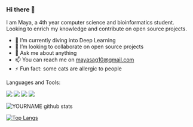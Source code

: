 ### Hi there 👋


I am Maya, a 4th year computer science and bioinformatics student.
Looking to enrich my knowledge and contribute on open source projects.

<!--  - 🔭 I’m currently working on ... -->
- 🌱 I’m currently diving into Deep Learning 
- 👯 I’m looking to collaborate on open source projects
- 💬 Ask me about anything
- 📫 You can reach me on mayasag10@gmail.com
- ⚡ Fun fact: some cats are allergic to people
<!-- - 
- 🤔 I’m looking for help with Data Science -->

Languages and Tools:

<img src="https://img.shields.io/badge/python%20-%2314354C.svg?&style=for-the-badge&logo=python&logoColor=white"/> <img src="https://img.shields.io/badge/c%20-%2300599C.svg?&style=for-the-badge&logo=c&logoColor=white"/>
<img src="https://img.shields.io/badge/c++%20-%2300599C.svg?&style=for-the-badge&logo=c%2B%2B&ogoColor=white"/> <img src="https://img.shields.io/badge/java-%23ED8B00.svg?&style=for-the-badge&logo=java&logoColor=white"/>


![YOURNAME github stats](https://github-readme-stats.vercel.app/api?username=MaykaS&show_icons=true&hide_border=true)

[![Top Langs](https://github-readme-stats.vercel.app/api/top-langs/?username=MaykaS&layout=compact)](https://github.com/MaykaS/github-readme-stats)




